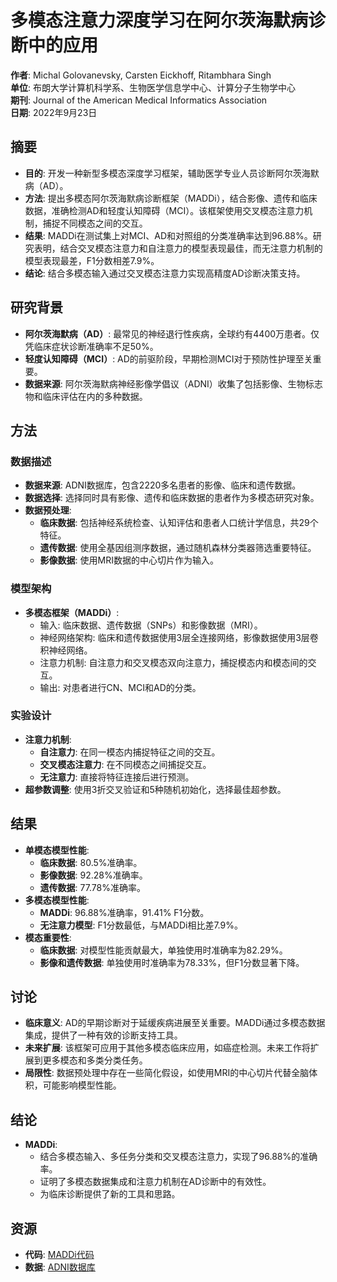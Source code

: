 # 多模态注意力深度学习在阿尔茨海默病诊断中的应用

**作者**: Michal Golovanevsky, Carsten Eickhoff, Ritambhara Singh  
**单位**: 布朗大学计算机科学系、生物医学信息学中心、计算分子生物学中心  
**期刊**: Journal of the American Medical Informatics Association  
**日期**: 2022年9月23日

## 摘要
- **目的**: 开发一种新型多模态深度学习框架，辅助医学专业人员诊断阿尔茨海默病（AD）。
- **方法**: 提出多模态阿尔茨海默病诊断框架（MADDi），结合影像、遗传和临床数据，准确检测AD和轻度认知障碍（MCI）。该框架使用交叉模态注意力机制，捕捉不同模态之间的交互。
- **结果**: MADDi在测试集上对MCI、AD和对照组的分类准确率达到96.88%。研究表明，结合交叉模态注意力和自注意力的模型表现最佳，而无注意力机制的模型表现最差，F1分数相差7.9%。
- **结论**: 结合多模态输入通过交叉模态注意力实现高精度AD诊断决策支持。

## 研究背景
- **阿尔茨海默病（AD）**: 最常见的神经退行性疾病，全球约有4400万患者。仅凭临床症状诊断准确率不足50%。
- **轻度认知障碍（MCI）**: AD的前驱阶段，早期检测MCI对于预防性护理至关重要。
- **数据来源**: 阿尔茨海默病神经影像学倡议（ADNI）收集了包括影像、生物标志物和临床评估在内的多种数据。

## 方法
### 数据描述
- **数据来源**: ADNI数据库，包含2220多名患者的影像、临床和遗传数据。
- **数据选择**: 选择同时具有影像、遗传和临床数据的患者作为多模态研究对象。
- **数据预处理**:
  - **临床数据**: 包括神经系统检查、认知评估和患者人口统计学信息，共29个特征。
  - **遗传数据**: 使用全基因组测序数据，通过随机森林分类器筛选重要特征。
  - **影像数据**: 使用MRI数据的中心切片作为输入。

### 模型架构
- **多模态框架（MADDi）**:
  - 输入: 临床数据、遗传数据（SNPs）和影像数据（MRI）。
  - 神经网络架构: 临床和遗传数据使用3层全连接网络，影像数据使用3层卷积神经网络。
  - 注意力机制: 自注意力和交叉模态双向注意力，捕捉模态内和模态间的交互。
  - 输出: 对患者进行CN、MCI和AD的分类。

### 实验设计
- **注意力机制**:
  - **自注意力**: 在同一模态内捕捉特征之间的交互。
  - **交叉模态注意力**: 在不同模态之间捕捉交互。
  - **无注意力**: 直接将特征连接后进行预测。
- **超参数调整**: 使用3折交叉验证和5种随机初始化，选择最佳超参数。

## 结果
- **单模态模型性能**:
  - **临床数据**: 80.5%准确率。
  - **影像数据**: 92.28%准确率。
  - **遗传数据**: 77.78%准确率。
- **多模态模型性能**:
  - **MADDi**: 96.88%准确率，91.41% F1分数。
  - **无注意力模型**: F1分数最低，与MADDi相比差7.9%。
- **模态重要性**:
  - **临床数据**: 对模型性能贡献最大，单独使用时准确率为82.29%。
  - **影像和遗传数据**: 单独使用时准确率为78.33%，但F1分数显著下降。

## 讨论
- **临床意义**: AD的早期诊断对于延缓疾病进展至关重要。MADDi通过多模态数据集成，提供了一种有效的诊断支持工具。
- **未来扩展**: 该框架可应用于其他多模态临床应用，如癌症检测。未来工作将扩展到更多模态和多类分类任务。
- **局限性**: 数据预处理中存在一些简化假设，如使用MRI的中心切片代替全脑体积，可能影响模型性能。

## 结论
- **MADDi**:
  - 结合多模态输入、多任务分类和交叉模态注意力，实现了96.88%的准确率。
  - 证明了多模态数据集成和注意力机制在AD诊断中的有效性。
  - 为临床诊断提供了新的工具和思路。

## 资源
- **代码**: [MADDi代码](https://github.com/rsinghlab/MADDi)
- **数据**: [ADNI数据库](https://adni.loni.usc.edu/)


